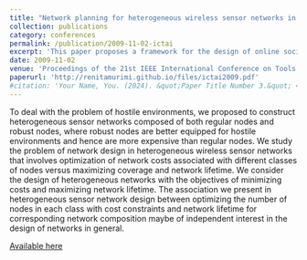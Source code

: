 ```yaml
---
title: "Network planning for heterogeneous wireless sensor networks in environmental survivability"
collection: publications
category: conferences
permalink: /publication/2009-11-02-ictai
excerpt: 'This paper proposes a framework for the design of online social networks based on the principles of social exchange.'
date: 2009-11-02
venue: 'Proceedings of the 21st IEEE International Conference on Tools with Artificial Intelligence (ICTAI) - Authors: Renita Machado, Wensheng Zhang, Guiling Wang'
paperurl: 'http://renitamurimi.github.io/files/ictai2009.pdf'
#citation: 'Your Name, You. (2024). &quot;Paper Title Number 3.&quot; <i>GitHub Journal of Bugs</i>. 1(3).'
---
```


To deal with the problem of hostile environments, we proposed to construct heterogeneous sensor networks composed of both regular nodes and robust nodes, where robust nodes are better equipped for hostile environments and hence are more expensive than regular nodes. We study the problem of network design in heterogeneous wireless sensor networks that involves optimization of network costs associated with different classes of nodes versus maximizing coverage and network lifetime. We consider the design of heterogeneous networks with the objectives of minimizing costs and maximizing network lifetime. The association we present in heterogeneous sensor network design between optimizing the number of nodes in each class with cost constraints and network lifetime for corresponding network composition maybe of independent interest in the design of networks in general.

[Available here](https://ieeexplore.ieee.org/abstract/document/5366834)